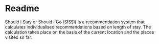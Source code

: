 # Readme

Should I Stay or Should I Go (SISSI) is a recommendation system that calculates individualised recommendations based on length of stay. The calculation takes place on the basis of the current location and the places visited so far.
